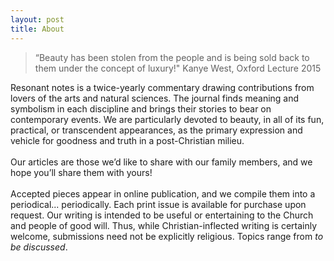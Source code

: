 ```yaml
---
layout: post
title: About
---
```


>“Beauty has been stolen from the people and is being sold back to them under the concept of luxury!" Kanye West, Oxford Lecture 2015

Resonant notes is a twice-yearly commentary drawing contributions from lovers of the arts and natural sciences. The journal finds meaning and symbolism in each discipline and brings their stories to bear on contemporary events. We are particularly devoted to beauty, in all of its fun, practical, or transcendent appearances, as the primary expression and vehicle for goodness and truth in a post-Christian milieu. 
<br> <br>
Our articles are those we’d like to share with our family members, and we hope you’ll share them with yours!
<br> <br>
Accepted pieces appear in online publication, and we compile them into a periodical... periodically. Each print issue is available for purchase upon request. Our writing is intended to be useful or entertaining to the Church and people of good will. Thus, while Christian-inflected writing is certainly welcome, submissions need not be explicitly religious. Topics range from _to be discussed_.